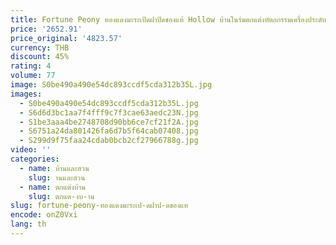 ```yaml
---
title: Fortune Peony ทองแดงมะระเปิดฝาปิดของแท้ Hollow บ้านในร่มตกแต่งหัตถกรรมเครื่องประดับ
price: '2652.91'
price_original: '4823.57'
currency: THB
discount: 45%
rating: 4
volume: 77
image: S0be490a490e54dc893ccdf5cda312b35L.jpg
images:
  - S0be490a490e54dc893ccdf5cda312b35L.jpg
  - S6d6d3bc1aa7f4fff9c7f3cae63aedc23N.jpg
  - S1be3aaa4be2748708d90bb6ce7cf21f2A.jpg
  - S6751a24da801426fa6d7b5f64cab07408.jpg
  - S299d9f75faa24cdab0bcb2cf27966788g.jpg
video: ''
categories:
  - name: บ้านและสวน
    slug: านและสวน
  - name: ตกแต่งบ้าน
    slug: ตกแต-งบ-าน
slug: fortune-peony-ทองแดงมะระเป-ดฝาป-ดของแท
encode: onZ0Vxi
lang: th
---
```

  